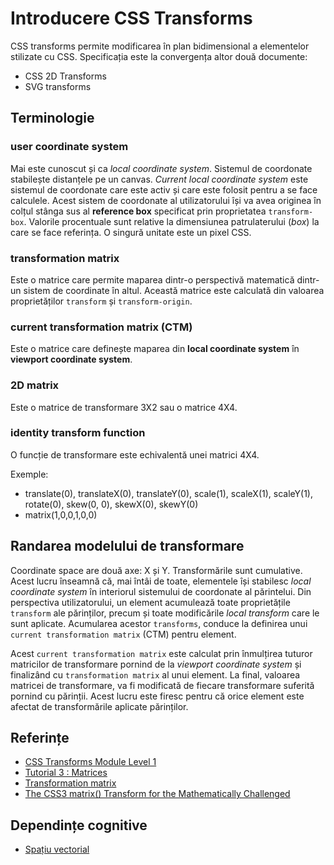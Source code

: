 # Introducere CSS Transforms

CSS transforms permite modificarea în plan bidimensional a elementelor stilizate cu CSS. Specificația este la convergența altor două documente:

- CSS 2D Transforms
- SVG transforms

## Terminologie

### user coordinate system

Mai este cunoscut și ca *local coordinate system*.
Sistemul de coordonate stabilește distanțele pe un canvas. *Current local coordinate system* este sistemul de coordonate care este activ și care este folosit pentru a se face calculele. Acest sistem de coordonate al utilizatorului își va avea originea în colțul stânga sus al **reference box** specificat prin proprietatea `transform-box`. Valorile procentuale sunt relative la dimensiunea patrulaterului (*box*) la care se face referința. O singură unitate este un pixel CSS.

### transformation matrix

Este o matrice care permite maparea dintr-o perspectivă matematică dintr-un sistem de coordinate în altul. Această matrice este calculată din valoarea proprietăților `transform` și `transform-origin`.

### current transformation matrix (CTM)

Este o matrice care definește maparea din **local coordinate system** în  **viewport coordinate system**.

### 2D matrix

Este o matrice de transformare 3X2 sau o matrice 4X4.

### identity transform function

O funcție de transformare este echivalentă unei matrici 4X4.

Exemple:

- translate(0), translateX(0), translateY(0), scale(1), scaleX(1), scaleY(1), rotate(0), skew(0, 0), skewX(0), skewY(0)
- matrix(1,0,0,1,0,0)

## Randarea modelului de transformare

Coordinate space are două axe: X și Y.
Transformările sunt cumulative. Acest lucru înseamnă că, mai întâi de toate, elementele își stabilesc *local coordinate system* în interiorul sistemului de coordonate al părintelui. Din perspectiva utilizatorului, un element acumulează toate proprietățile `transform` ale părinților, precum și toate modificările *local transform* care le sunt aplicate. Acumularea acestor `transforms`, conduce la definirea unui `current transformation matrix` (CTM) pentru element.

Acest `current transformation matrix` este calculat prin înmulțirea tuturor matricilor de transformare pornind de la *viewport coordinate system* și finalizând cu `transformation matrix` al unui element. La final, valoarea matricei de transformare, va fi modificată de fiecare transformare suferită pornind cu părinții. Acest lucru este firesc pentru că orice element este afectat de transformările aplicate părinților.

## Referințe

- [CSS Transforms Module Level 1](https://drafts.csswg.org/css-transforms/)
- [Tutorial 3 : Matrices](https://www.opengl-tutorial.org/beginners-tutorials/tutorial-3-matrices/)
- [Transformation matrix](https://en.wikipedia.org/wiki/Transformation_matrix)
- [The CSS3 matrix() Transform for the Mathematically Challenged](http://www.useragentman.com/blog/2011/01/07/css3-matrix-transform-for-the-mathematically-challenged/)

## Dependințe cognitive

- [Spațiu vectorial](https://ro.wikipedia.org/wiki/Spa%C8%9Biu_vectorial)
